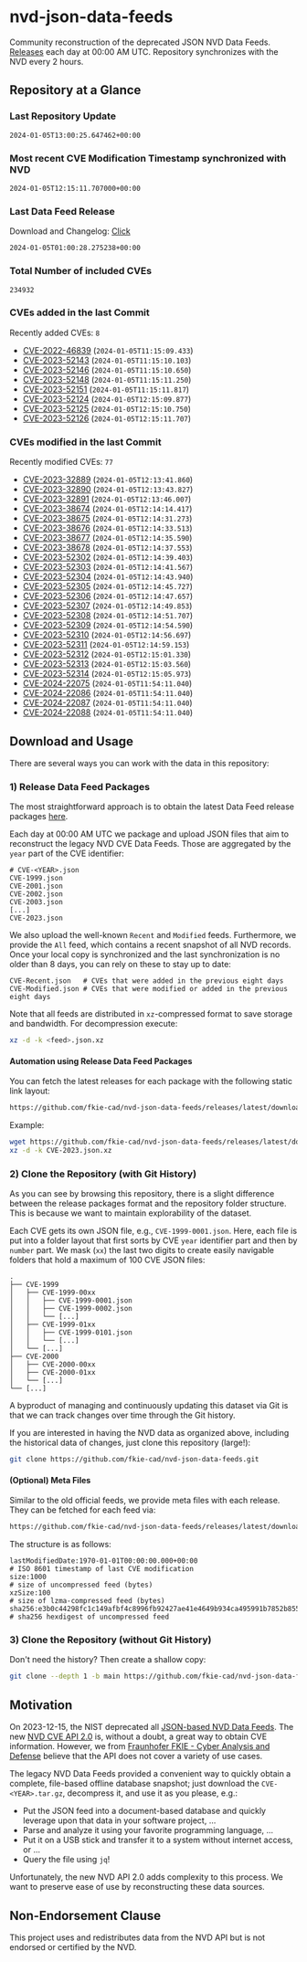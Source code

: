 # nvd-json-data-feeds

Community reconstruction of the deprecated JSON NVD Data Feeds. 
[Releases](https://github.com/fkie-cad/nvd-json-data-feeds/releases/latest) each day at 00:00 AM UTC.
Repository synchronizes with the NVD every 2 hours.

## Repository at a Glance

### Last Repository Update

```plain
2024-01-05T13:00:25.647462+00:00
```

### Most recent CVE Modification Timestamp synchronized with NVD

```plain
2024-01-05T12:15:11.707000+00:00
```

### Last Data Feed Release

Download and Changelog: [Click](https://github.com/fkie-cad/nvd-json-data-feeds/releases/latest)

```plain
2024-01-05T01:00:28.275238+00:00
```

### Total Number of included CVEs

```plain
234932
```

### CVEs added in the last Commit

Recently added CVEs: `8`

* [CVE-2022-46839](CVE-2022/CVE-2022-468xx/CVE-2022-46839.json) (`2024-01-05T11:15:09.433`)
* [CVE-2023-52143](CVE-2023/CVE-2023-521xx/CVE-2023-52143.json) (`2024-01-05T11:15:10.103`)
* [CVE-2023-52146](CVE-2023/CVE-2023-521xx/CVE-2023-52146.json) (`2024-01-05T11:15:10.650`)
* [CVE-2023-52148](CVE-2023/CVE-2023-521xx/CVE-2023-52148.json) (`2024-01-05T11:15:11.250`)
* [CVE-2023-52151](CVE-2023/CVE-2023-521xx/CVE-2023-52151.json) (`2024-01-05T11:15:11.817`)
* [CVE-2023-52124](CVE-2023/CVE-2023-521xx/CVE-2023-52124.json) (`2024-01-05T12:15:09.877`)
* [CVE-2023-52125](CVE-2023/CVE-2023-521xx/CVE-2023-52125.json) (`2024-01-05T12:15:10.750`)
* [CVE-2023-52126](CVE-2023/CVE-2023-521xx/CVE-2023-52126.json) (`2024-01-05T12:15:11.707`)


### CVEs modified in the last Commit

Recently modified CVEs: `77`

* [CVE-2023-32889](CVE-2023/CVE-2023-328xx/CVE-2023-32889.json) (`2024-01-05T12:13:41.860`)
* [CVE-2023-32890](CVE-2023/CVE-2023-328xx/CVE-2023-32890.json) (`2024-01-05T12:13:43.827`)
* [CVE-2023-32891](CVE-2023/CVE-2023-328xx/CVE-2023-32891.json) (`2024-01-05T12:13:46.007`)
* [CVE-2023-38674](CVE-2023/CVE-2023-386xx/CVE-2023-38674.json) (`2024-01-05T12:14:14.417`)
* [CVE-2023-38675](CVE-2023/CVE-2023-386xx/CVE-2023-38675.json) (`2024-01-05T12:14:31.273`)
* [CVE-2023-38676](CVE-2023/CVE-2023-386xx/CVE-2023-38676.json) (`2024-01-05T12:14:33.513`)
* [CVE-2023-38677](CVE-2023/CVE-2023-386xx/CVE-2023-38677.json) (`2024-01-05T12:14:35.590`)
* [CVE-2023-38678](CVE-2023/CVE-2023-386xx/CVE-2023-38678.json) (`2024-01-05T12:14:37.553`)
* [CVE-2023-52302](CVE-2023/CVE-2023-523xx/CVE-2023-52302.json) (`2024-01-05T12:14:39.403`)
* [CVE-2023-52303](CVE-2023/CVE-2023-523xx/CVE-2023-52303.json) (`2024-01-05T12:14:41.567`)
* [CVE-2023-52304](CVE-2023/CVE-2023-523xx/CVE-2023-52304.json) (`2024-01-05T12:14:43.940`)
* [CVE-2023-52305](CVE-2023/CVE-2023-523xx/CVE-2023-52305.json) (`2024-01-05T12:14:45.727`)
* [CVE-2023-52306](CVE-2023/CVE-2023-523xx/CVE-2023-52306.json) (`2024-01-05T12:14:47.657`)
* [CVE-2023-52307](CVE-2023/CVE-2023-523xx/CVE-2023-52307.json) (`2024-01-05T12:14:49.853`)
* [CVE-2023-52308](CVE-2023/CVE-2023-523xx/CVE-2023-52308.json) (`2024-01-05T12:14:51.707`)
* [CVE-2023-52309](CVE-2023/CVE-2023-523xx/CVE-2023-52309.json) (`2024-01-05T12:14:54.590`)
* [CVE-2023-52310](CVE-2023/CVE-2023-523xx/CVE-2023-52310.json) (`2024-01-05T12:14:56.697`)
* [CVE-2023-52311](CVE-2023/CVE-2023-523xx/CVE-2023-52311.json) (`2024-01-05T12:14:59.153`)
* [CVE-2023-52312](CVE-2023/CVE-2023-523xx/CVE-2023-52312.json) (`2024-01-05T12:15:01.330`)
* [CVE-2023-52313](CVE-2023/CVE-2023-523xx/CVE-2023-52313.json) (`2024-01-05T12:15:03.560`)
* [CVE-2023-52314](CVE-2023/CVE-2023-523xx/CVE-2023-52314.json) (`2024-01-05T12:15:05.973`)
* [CVE-2024-22075](CVE-2024/CVE-2024-220xx/CVE-2024-22075.json) (`2024-01-05T11:54:11.040`)
* [CVE-2024-22086](CVE-2024/CVE-2024-220xx/CVE-2024-22086.json) (`2024-01-05T11:54:11.040`)
* [CVE-2024-22087](CVE-2024/CVE-2024-220xx/CVE-2024-22087.json) (`2024-01-05T11:54:11.040`)
* [CVE-2024-22088](CVE-2024/CVE-2024-220xx/CVE-2024-22088.json) (`2024-01-05T11:54:11.040`)


## Download and Usage

There are several ways you can work with the data in this repository:

### 1) Release Data Feed Packages

The most straightforward approach is to obtain the latest Data Feed release packages [here](https://github.com/fkie-cad/nvd-json-data-feeds/releases/latest).

Each day at 00:00 AM UTC we package and upload JSON files that aim to reconstruct the legacy NVD CVE Data Feeds.
Those are aggregated by the `year` part of the CVE identifier:

```
# CVE-<YEAR>.json
CVE-1999.json
CVE-2001.json
CVE-2002.json
CVE-2003.json
[...]
CVE-2023.json
```

We also upload the well-known `Recent` and `Modified` feeds.
Furthermore, we provide the `All` feed, which contains a recent snapshot of all NVD records.
Once your local copy is synchronized and the last synchronization is no older than 8 days, you can rely on these to stay up to date:

```plain
CVE-Recent.json   # CVEs that were added in the previous eight days
CVE-Modified.json # CVEs that were modified or added in the previous eight days
```

Note that all feeds are distributed in `xz`-compressed format to save storage and bandwidth.
For decompression execute:

```sh
xz -d -k <feed>.json.xz
```


#### Automation using Release Data Feed Packages

You can fetch the latest releases for each package with the following static link layout:

```sh
https://github.com/fkie-cad/nvd-json-data-feeds/releases/latest/download/CVE-<YEAR>.json.xz
```

Example:

```sh
wget https://github.com/fkie-cad/nvd-json-data-feeds/releases/latest/download/CVE-2023.json.xz
xz -d -k CVE-2023.json.xz
```



### 2) Clone the Repository (with Git History)

As you can see by browsing this repository, there is a slight difference between the release packages format and the repository folder structure.
This is because we want to maintain explorability of the dataset.

Each CVE gets its own JSON file, e.g., `CVE-1999-0001.json`.
Here, each file is put into a folder layout that first sorts by CVE `year` identifier part and then by `number` part.
We mask (`xx`) the last two digits to create easily navigable folders that hold a maximum of 100 CVE JSON files:

```plain
.
├── CVE-1999
│   ├── CVE-1999-00xx
│   │   ├── CVE-1999-0001.json
│   │   ├── CVE-1999-0002.json
│   │   └── [...]
│   ├── CVE-1999-01xx
│   │   ├── CVE-1999-0101.json
│   │   └── [...]
│   └── [...]
├── CVE-2000
│   ├── CVE-2000-00xx
│   ├── CVE-2000-01xx
│   └── [...]
└── [...]
```

A byproduct of managing and continuously updating this dataset via Git is that we can track changes over time through the Git history.

If you are interested in having the NVD data as organized above, including the historical data of changes, just clone this repository (large!):

```sh
git clone https://github.com/fkie-cad/nvd-json-data-feeds.git
```

#### (Optional) Meta Files

Similar to the old official feeds, we provide meta files with each release. They can be fetched for each feed via:

```sh
https://github.com/fkie-cad/nvd-json-data-feeds/releases/latest/download/CVE-<YEAR>.meta
```

The structure is as follows:

```plain
lastModifiedDate:1970-01-01T00:00:00.000+00:00                          # ISO 8601 timestamp of last CVE modification
size:1000                                                               # size of uncompressed feed (bytes)
xzSize:100                                                              # size of lzma-compressed feed (bytes)
sha256:e3b0c44298fc1c149afbf4c8996fb92427ae41e4649b934ca495991b7852b855 # sha256 hexdigest of uncompressed feed
```


### 3) Clone the Repository (without Git History)

Don't need the history? Then create a shallow copy:

```sh
git clone --depth 1 -b main https://github.com/fkie-cad/nvd-json-data-feeds.git
```

## Motivation

On 2023-12-15, the NIST deprecated all [JSON-based NVD Data Feeds](https://nvd.nist.gov/vuln/data-feeds#divRetirementBanner-1).
The new [NVD CVE API 2.0](https://nvd.nist.gov/developers/vulnerabilities) is, without a doubt, a great way to obtain CVE information.
However, we from [Fraunhofer FKIE - Cyber Analysis and Defense](https://www.fkie.fraunhofer.de/en/departments/cad.html) believe that the API does not cover a variety of use cases.

The legacy NVD Data Feeds provided a convenient way to quickly obtain a complete, file-based offline database snapshot; just download the `CVE-<YEAR>.tar.gz`, decompress it, and use it as you please, e.g.:

* Put the JSON feed into a document-based database and quickly leverage upon that data in your software project, ...
* Parse and analyze it using your favorite programming language, ...
* Put it on a USB stick and transfer it to a system without internet access, or ...
* Query the file using `jq`!

Unfortunately, the new NVD API 2.0 adds complexity to this process.
We want to preserve ease of use by reconstructing these data sources.

## Non-Endorsement Clause

This project uses and redistributes data from the NVD API but is not endorsed or certified by the NVD.